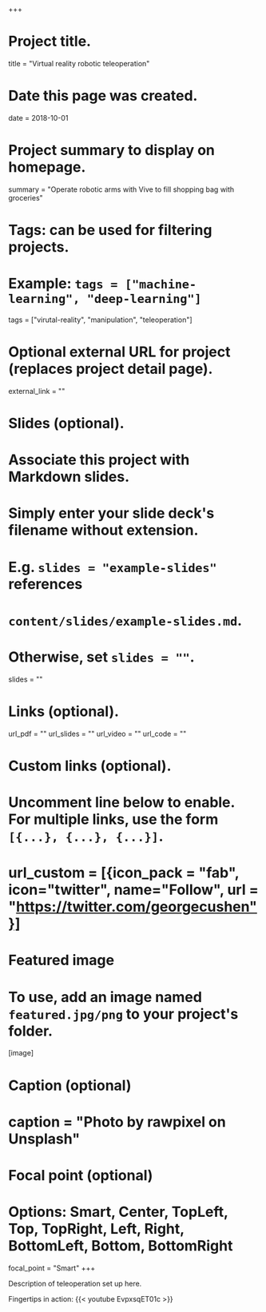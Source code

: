 +++
# Project title.
title = "Virtual reality robotic teleoperation"

# Date this page was created.
date = 2018-10-01

# Project summary to display on homepage.
summary = "Operate robotic arms with Vive to fill shopping bag with groceries"

# Tags: can be used for filtering projects.
# Example: `tags = ["machine-learning", "deep-learning"]`
tags = ["virutal-reality", "manipulation", "teleoperation"]

# Optional external URL for project (replaces project detail page).
external_link = ""

# Slides (optional).
#   Associate this project with Markdown slides.
#   Simply enter your slide deck's filename without extension.
#   E.g. `slides = "example-slides"` references 
#   `content/slides/example-slides.md`.
#   Otherwise, set `slides = ""`.
slides = ""

# Links (optional).
url_pdf = ""
url_slides = ""
url_video = ""
url_code = ""

# Custom links (optional).
#   Uncomment line below to enable. For multiple links, use the form `[{...}, {...}, {...}]`.
# url_custom = [{icon_pack = "fab", icon="twitter", name="Follow", url = "https://twitter.com/georgecushen"}]

# Featured image
# To use, add an image named `featured.jpg/png` to your project's folder. 
[image]
  # Caption (optional)
  # caption = "Photo by rawpixel on Unsplash"
  
  # Focal point (optional)
  # Options: Smart, Center, TopLeft, Top, TopRight, Left, Right, BottomLeft, Bottom, BottomRight
  focal_point = "Smart"
+++

Description of teleoperation set up here. 

Fingertips in action: 
{{< youtube EvpxsqET01c >}}

